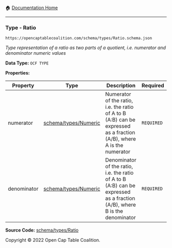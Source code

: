 :house: [Documentation Home](../../../README.md)

---

### Type - Ratio

`https://opencaptablecoalition.com/schema/types/Ratio.schema.json`

_Type representation of a ratio as two parts of a quotient, i.e. numerator and denominator numeric values_

**Data Type:** `OCF TYPE`

**Properties:**

| Property    | Type                                | Description                                                                                                               | Required   |
| ----------- | ----------------------------------- | ------------------------------------------------------------------------------------------------------------------------- | ---------- |
| numerator   | [schema/types/Numeric](/Numeric.md) | Numerator of the ratio, i.e. the ratio of A to B (A:B) can be expressed as a fraction (A/B), where A is the numerator     | `REQUIRED` |
| denominator | [schema/types/Numeric](/Numeric.md) | Denominator of the ratio, i.e. the ratio of A to B (A:B) can be expressed as a fraction (A/B), where B is the denominator | `REQUIRED` |

**Source Code:** [schema/types/Ratio](../../docs/markdown/schema/types/Ratio.schema.json)

Copyright © 2022 Open Cap Table Coalition.
